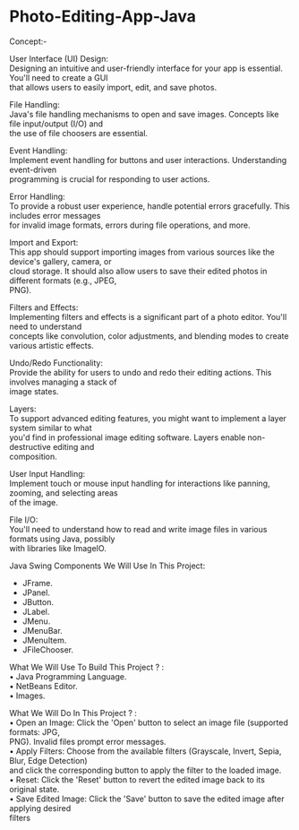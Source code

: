 # Photo-Editing-App-Java

Concept:-<br>

User Interface (UI) Design:<br>
Designing an intuitive and user-friendly interface for your app is essential. You'll need to create a GUI <br>
that allows users to easily import, edit, and save photos.<br>

File Handling:<br>
Java's file handling mechanisms to open and save images. Concepts like file input/output (I/O) and <br>
the use of file choosers are essential.<br>

Event Handling: <br>
Implement event handling for buttons and user interactions. Understanding event-driven <br>
programming is crucial for responding to user actions.<br>

Error Handling: <br>
To provide a robust user experience, handle potential errors gracefully. This includes error messages <br>
for invalid image formats, errors during file operations, and more.<br>

Import and Export:<br>
This app should support importing images from various sources like the device's gallery, camera, or<br>
cloud storage. It should also allow users to save their edited photos in different formats (e.g., JPEG,<br> 
PNG).<br>

Filters and Effects:<br>
Implementing filters and effects is a significant part of a photo editor. You'll need to understand <br>
concepts like convolution, color adjustments, and blending modes to create various artistic effects.<br>

Undo/Redo Functionality:<br>
Provide the ability for users to undo and redo their editing actions. This involves managing a stack of <br>
image states.<br>

Layers:<br>
To support advanced editing features, you might want to implement a layer system similar to what <br>
you'd find in professional image editing software. Layers enable non-destructive editing and <br>
composition.<br>

User Input Handling:<br>
Implement touch or mouse input handling for interactions like panning, zooming, and selecting areas <br>
of the image.<br>

File I/O:<br>
You'll need to understand how to read and write image files in various formats using Java, possibly <br>
with libraries like ImageIO.<br>

Java Swing Components We Will Use In This Project:<br>
- JFrame.<br>
- JPanel.<br>
- JButton.<br>
- JLabel.<br>
- JMenu.<br>
- JMenuBar.<br>
- JMenuItem.<br>
- JFileChooser.<br>

What We Will Use To Build This Project ? :<br>
• Java Programming Language.<br>
• NetBeans Editor.<br>
• Images.<br>

What We Will Do In This Project ? :<br>
• Open an Image: Click the 'Open' button to select an image file (supported formats: JPG, <br>
PNG). Invalid files prompt error messages.<br>
• Apply Filters: Choose from the available filters (Grayscale, Invert, Sepia, Blur, Edge Detection) <br>
and click the corresponding button to apply the filter to the loaded image.<br>
• Reset: Click the 'Reset' button to revert the edited image back to its original state.<br>
• Save Edited Image: Click the 'Save' button to save the edited image after applying desired<br> 
filters<br>
